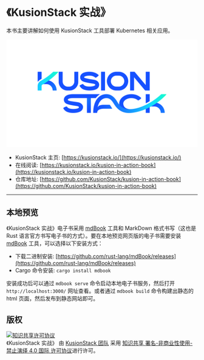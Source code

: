 # 《KusionStack 实战》

本书主要讲解如何使用 KusionStack 工具部署 Kubernetes 相关应用。

![](./images/logo/kusionstack-color2.png)

- KusionStack 主页: [https://kusionstack.io/](https://kusionstack.io/)
- 在线阅读: [https://kusionstack.io/kusion-in-action-book](https://kusionstack.io/kusion-in-action-book)
- 仓库地址: [https://github.com/KusionStack/kusion-in-action-book](https://github.com/KusionStack/kusion-in-action-book)

---

## 本地预览

《KusionStack 实战》电子书采用 [mdBook](https://github.com/rust-lang/mdBook) 工具和 MarkDown 格式书写（这也是 Rust 语言官方书写电子书的方式）。要在本地预览网页版的电子书需要安装 [mdBook](https://github.com/rust-lang/mdBook) 工具，可以选择以下安装方式：

- 下载二进制安装: [https://github.com/rust-lang/mdBook/releases](https://github.com/rust-lang/mdBook/releases)
- Cargo 命令安装: `cargo install mdbook`

安装成功后可以通过 `mdbook serve` 命令启动本地电子书服务，然后打开 `http://localhost:3000/` 网址查看。或者通过 `mdbook build` 命令构建出静态的 html 页面，然后发布到静态网站即可。

## 版权

<a rel="license" href="http://creativecommons.org/licenses/by-nc-nd/4.0/"><img alt="知识共享许可协议" style="border-width:0" src="https://i.creativecommons.org/l/by-nc-nd/4.0/88x31.png" /></a><br /><span xmlns:dct="http://purl.org/dc/terms/" property="dct:title">《KusionStack 实战》</span> 由 <a xmlns:cc="http://creativecommons.org/ns#" href="https://github.com/KusionStack/kusion-in-action-book" property="cc:attributionName" rel="cc:attributionURL">KusionStack 团队</a> 采用 <a rel="license" href="http://creativecommons.org/licenses/by-nc-nd/4.0/">知识共享 署名-非商业性使用-禁止演绎 4.0 国际 许可协议</a>进行许可。
